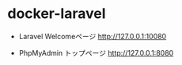# docker-laravel

- Laravel Welcomeページ
http://127.0.0.1:10080

- PhpMyAdmin トップページ
http://127.0.0.1:8080

